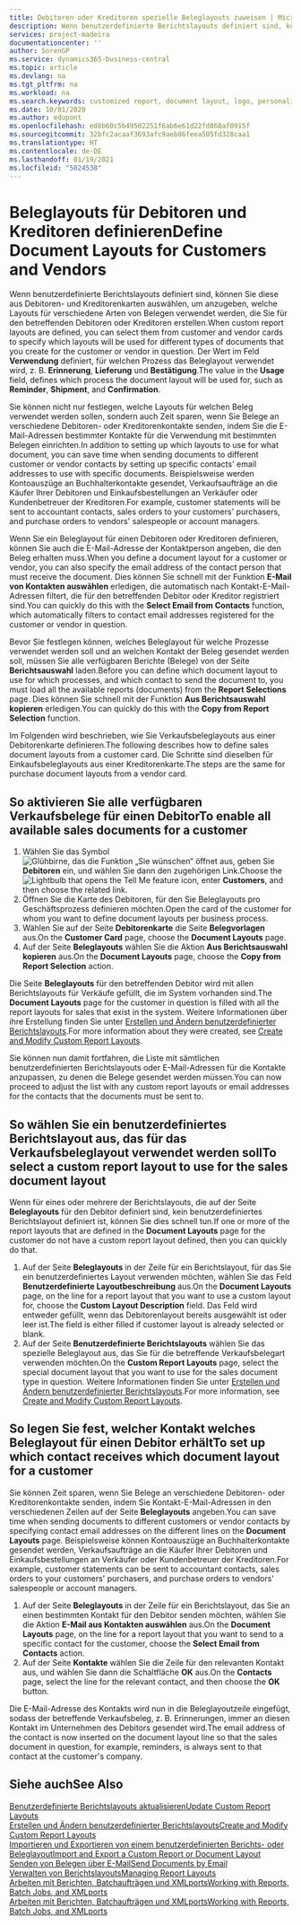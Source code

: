 ```yaml
---
title: Debitoren oder Kreditoren spezielle Beleglayouts zuweisen | Microsoft Docs
description: Wenn benutzerdefinierte Berichtslayouts definiert sind, können Sie diese aus Debitoren- und Kreditorenkarten auswählen, um anzugeben, dass die ausgewählten Layouts für Belege verwendet werden, die Sie für den betreffenden Debitoren oder Kreditoren erstellen.
services: project-madeira
documentationcenter: ''
author: SorenGP
ms.service: dynamics365-business-central
ms.topic: article
ms.devlang: na
ms.tgt_pltfrm: na
ms.workload: na
ms.search.keywords: customized report, document layout, logo, personalize
ms.date: 10/01/2020
ms.author: edupont
ms.openlocfilehash: ed8b60c5b49502251f6ab6e61d22fd860af0915f
ms.sourcegitcommit: 32bfc2acaaf3693afc9aeb86feea505fd328caa1
ms.translationtype: HT
ms.contentlocale: de-DE
ms.lasthandoff: 01/19/2021
ms.locfileid: "5024538"
---
```

# <a name="define-document-layouts-for-customers-and-vendors"></a><span data-ttu-id="c4c5e-103">Beleglayouts für Debitoren und Kreditoren definieren</span><span class="sxs-lookup"><span data-stu-id="c4c5e-103">Define Document Layouts for Customers and Vendors</span></span>
<span data-ttu-id="c4c5e-104">Wenn benutzerdefinierte Berichtslayouts definiert sind, können Sie diese aus Debitoren- und Kreditorenkarten auswählen, um anzugeben, welche Layouts für verschiedene Arten von Belegen verwendet werden, die Sie für den betreffenden Debitoren oder Kreditoren erstellen.</span><span class="sxs-lookup"><span data-stu-id="c4c5e-104">When custom report layouts are defined, you can select them from customer and vendor cards to specify which layouts will be used for different types of documents that you create for the customer or vendor in question.</span></span> <span data-ttu-id="c4c5e-105">Der Wert im Feld **Verwendung** definiert, für welchen Prozess das Beleglayout verwendet wird, z. B. **Erinnerung**, **Lieferung** und **Bestätigung**.</span><span class="sxs-lookup"><span data-stu-id="c4c5e-105">The value in the **Usage** field, defines which process the document layout will be used for, such as **Reminder**, **Shipment**, and **Confirmation**.</span></span>

<span data-ttu-id="c4c5e-106">Sie können nicht nur festlegen, welche Layouts für welchen Beleg verwendet werden sollen, sondern auch Zeit sparen, wenn Sie Belege an verschiedene Debitoren- oder Kreditorenkontakte senden, indem Sie die E-Mail-Adressen bestimmter Kontakte für die Verwendung mit bestimmten Belegen einrichten.</span><span class="sxs-lookup"><span data-stu-id="c4c5e-106">In addition to setting up which layouts to use for what document, you can save time when sending documents to different customer or vendor contacts by setting up specific contacts' email addresses to use with specific documents.</span></span> <span data-ttu-id="c4c5e-107">Beispielsweise werden Kontoauszüge an Buchhalterkontakte gesendet, Verkaufsaufträge an die Käufer Ihrer Debitoren und Einkaufsbestellungen an Verkäufer oder Kundenbetreuer der Kreditoren.</span><span class="sxs-lookup"><span data-stu-id="c4c5e-107">For example, customer statements will be sent to accountant contacts, sales orders to your customers' purchasers, and purchase orders to vendors' salespeople or account managers.</span></span>

<span data-ttu-id="c4c5e-108">Wenn Sie ein Beleglayout für einen Debitoren oder Kreditoren definieren, können Sie auch die E-Mail-Adresse der Kontaktperson angeben, die den Beleg erhalten muss.</span><span class="sxs-lookup"><span data-stu-id="c4c5e-108">When you define a document layout for a customer or vendor, you can also specify the email address of the contact person that must receive the document.</span></span> <span data-ttu-id="c4c5e-109">Dies können Sie schnell mit der Funktion **E-Mail von Kontakten auswählen** erledigen, die automatisch nach Kontakt-E-Mail-Adressen filtert, die für den betreffenden Debitor oder Kreditor registriert sind.</span><span class="sxs-lookup"><span data-stu-id="c4c5e-109">You can quickly do this with the **Select Email from Contacts** function, which automatically filters to contact email addresses registered for the customer or vendor in question.</span></span>

<span data-ttu-id="c4c5e-110">Bevor Sie festlegen können, welches Beleglayout für welche Prozesse verwendet werden soll und an welchen Kontakt der Beleg gesendet werden soll, müssen Sie alle verfügbaren Berichte (Belege) von der Seite **Berichtsauswahl** laden.</span><span class="sxs-lookup"><span data-stu-id="c4c5e-110">Before you can define which document layout to use for which processes, and which contact to send the document to, you must load all the available reports (documents) from the **Report Selections** page.</span></span> <span data-ttu-id="c4c5e-111">Dies können Sie schnell mit der Funktion **Aus Berichtsauswahl kopieren** erledigen.</span><span class="sxs-lookup"><span data-stu-id="c4c5e-111">You can quickly do this with the **Copy from Report Selection** function.</span></span>

<span data-ttu-id="c4c5e-112">Im Folgenden wird beschrieben, wie Sie Verkaufsbeleglayouts aus einer Debitorenkarte definieren.</span><span class="sxs-lookup"><span data-stu-id="c4c5e-112">The following describes how to define sales document layouts from a customer card.</span></span> <span data-ttu-id="c4c5e-113">Die Schritte sind dieselben für Einkaufsbeleglayouts aus einer Kreditorenkarte.</span><span class="sxs-lookup"><span data-stu-id="c4c5e-113">The steps are the same for purchase document layouts from a vendor card.</span></span>

## <a name="to-enable-all-available-sales-documents-for-a-customer"></a><span data-ttu-id="c4c5e-114">So aktivieren Sie alle verfügbaren Verkaufsbelege für einen Debitor</span><span class="sxs-lookup"><span data-stu-id="c4c5e-114">To enable all available sales documents for a customer</span></span>
1. <span data-ttu-id="c4c5e-115">Wählen Sie das Symbol ![Glühbirne, das die Funktion „Sie wünschen“ öffnet](media/ui-search/search_small.png "Was möchten Sie tun?") aus, geben Sie **Debitoren** ein, und wählen Sie dann den zugehörigen Link.</span><span class="sxs-lookup"><span data-stu-id="c4c5e-115">Choose the ![Lightbulb that opens the Tell Me feature](media/ui-search/search_small.png "Tell me what you want to do") icon, enter **Customers**, and then choose the related link.</span></span>
2. <span data-ttu-id="c4c5e-116">Öffnen Sie die Karte des Debitoren, für den Sie Beleglayouts pro Geschäftsprozess definieren möchten.</span><span class="sxs-lookup"><span data-stu-id="c4c5e-116">Open the card of the customer for whom you want to define document layouts per business process.</span></span>
3. <span data-ttu-id="c4c5e-117">Wählen Sie auf der Seite **Debitorenkarte** die Seite **Belegvorlagen** aus.</span><span class="sxs-lookup"><span data-stu-id="c4c5e-117">On the **Customer Card** page, choose the **Document Layouts** page.</span></span>
4. <span data-ttu-id="c4c5e-118">Auf der Seite **Beleglayouts** wählen Sie die Aktion **Aus Berichtsauswahl kopieren** aus.</span><span class="sxs-lookup"><span data-stu-id="c4c5e-118">On the **Document Layouts** page, choose the **Copy from Report Selection** action.</span></span>

<span data-ttu-id="c4c5e-119">Die Seite **Beleglayouts** für den betreffenden Debitor wird mit allen Berichtslayouts für Verkäufe gefüllt, die im System vorhanden sind.</span><span class="sxs-lookup"><span data-stu-id="c4c5e-119">The **Document Layouts** page for the customer in question is filled with all the report layouts for sales that exist in the system.</span></span> <span data-ttu-id="c4c5e-120">Weitere Informationen über ihre Erstellung finden Sie unter [Erstellen und Ändern benutzerdefinierter Berichtslayouts](ui-how-create-custom-report-layout.md).</span><span class="sxs-lookup"><span data-stu-id="c4c5e-120">For more information about they were created, see [Create and Modify Custom Report Layouts](ui-how-create-custom-report-layout.md).</span></span>

<span data-ttu-id="c4c5e-121">Sie können nun damit fortfahren, die Liste mit sämtlichen benutzerdefinierten Berichtslayouts oder E-Mail-Adressen für die Kontakte anzupassen, zu denen die Belege gesendet werden müssen.</span><span class="sxs-lookup"><span data-stu-id="c4c5e-121">You can now proceed to adjust the list with any custom report layouts or email addresses for the contacts that the documents must be sent to.</span></span>

## <a name="to-select-a-custom-report-layout-to-use-for-the-sales-document-layout"></a><span data-ttu-id="c4c5e-122">So wählen Sie ein benutzerdefiniertes Berichtslayout aus, das für das Verkaufsbeleglayout verwendet werden soll</span><span class="sxs-lookup"><span data-stu-id="c4c5e-122">To select a custom report layout to use for the sales document layout</span></span>
<span data-ttu-id="c4c5e-123">Wenn für eines oder mehrere der Berichtslayouts, die auf der Seite **Beleglayouts** für den Debitor definiert sind, kein benutzerdefiniertes Berichtslayout definiert ist, können Sie dies schnell tun.</span><span class="sxs-lookup"><span data-stu-id="c4c5e-123">If one or more of the report layouts that are defined in the **Document Layouts** page for the customer do not have a custom report layout defined, then you can quickly do that.</span></span>

1. <span data-ttu-id="c4c5e-124">Auf der Seite **Beleglayouts** in der Zeile für ein Berichtslayout, für das Sie ein benutzerdefiniertes Layout verwenden möchten, wählen Sie das Feld **Benutzerdefinierte Layoutbeschreibung** aus.</span><span class="sxs-lookup"><span data-stu-id="c4c5e-124">On the **Document Layouts** page, on the line for a report layout that you want to use a custom layout for, choose the **Custom Layout Description** field.</span></span> <span data-ttu-id="c4c5e-125">Das Feld wird entweder gefüllt, wenn das Debitorenlayout bereits ausgewählt ist oder leer ist.</span><span class="sxs-lookup"><span data-stu-id="c4c5e-125">The field is either filled if customer layout is already selected or blank.</span></span>
2. <span data-ttu-id="c4c5e-126">Auf der Seite **Benutzerdefinierte Berichtslayouts** wählen Sie das spezielle Beleglayout aus, das Sie für die betreffende Verkaufsbelegart verwenden möchten.</span><span class="sxs-lookup"><span data-stu-id="c4c5e-126">On the **Custom Report Layouts** page, select the special document layout that you want to use for the sales document type in question.</span></span> <span data-ttu-id="c4c5e-127">Weitere Informationen finden Sie unter [Erstellen und Ändern benutzerdefinierter Berichtslayouts](ui-how-create-custom-report-layout.md).</span><span class="sxs-lookup"><span data-stu-id="c4c5e-127">For more information, see [Create and Modify Custom Report Layouts](ui-how-create-custom-report-layout.md).</span></span>

## <a name="to-set-up-which-contact-receives-which-document-layout-for-a-customer"></a><span data-ttu-id="c4c5e-128">So legen Sie fest, welcher Kontakt welches Beleglayout für einen Debitor erhält</span><span class="sxs-lookup"><span data-stu-id="c4c5e-128">To set up which contact receives which document layout for a customer</span></span>
<span data-ttu-id="c4c5e-129">Sie können Zeit sparen, wenn Sie Belege an verschiedene Debitoren- oder Kreditorenkontakte senden, indem Sie Kontakt-E-Mail-Adressen in den verschiedenen Zeilen auf der Seite **Beleglayouts** angeben.</span><span class="sxs-lookup"><span data-stu-id="c4c5e-129">You can save time when sending documents to different customers or vendor contacts by specifying contact email addresses on the different lines on the **Document Layouts** page.</span></span> <span data-ttu-id="c4c5e-130">Beispielsweise können Kontoauszüge an Buchhalterkontakte gesendet werden, Verkaufsaufträge an die Käufer Ihrer Debitoren und Einkaufsbestellungen an Verkäufer oder Kundenbetreuer der Kreditoren.</span><span class="sxs-lookup"><span data-stu-id="c4c5e-130">For example, customer statements can be sent to accountant contacts, sales orders to your customers' purchasers, and purchase orders to vendors' salespeople or account managers.</span></span>

1. <span data-ttu-id="c4c5e-131">Auf der Seite **Beleglayouts** in der Zeile für ein Berichtslayout, das Sie an einen bestimmten Kontakt für den Debitor senden möchten, wählen Sie die Aktion **E-Mail aus Kontakten auswählen** aus.</span><span class="sxs-lookup"><span data-stu-id="c4c5e-131">On the **Document Layouts** page, on the line for a report layout that you want to send to a specific contact for the customer, choose the **Select Email from Contacts** action.</span></span>
2. <span data-ttu-id="c4c5e-132">Auf der Seite **Kontakte** wählen Sie die Zeile für den relevanten Kontakt aus, und wählen Sie dann die Schaltfläche **OK** aus.</span><span class="sxs-lookup"><span data-stu-id="c4c5e-132">On the **Contacts** page, select the line for the relevant contact, and then choose the **OK** button.</span></span>

<span data-ttu-id="c4c5e-133">Die E-Mail-Adresse des Kontakts wird nun in die Beleglayoutzeile eingefügt, sodass der betreffende Verkaufsbeleg, z. B. Erinnerungen, immer an diesen Kontakt im Unternehmen des Debitors gesendet wird.</span><span class="sxs-lookup"><span data-stu-id="c4c5e-133">The email address of the contact is now inserted on the document layout line so that the sales document in question, for example, reminders, is always sent to that contact at the customer's company.</span></span>

## <a name="see-also"></a><span data-ttu-id="c4c5e-134">Siehe auch</span><span class="sxs-lookup"><span data-stu-id="c4c5e-134">See Also</span></span>  
[<span data-ttu-id="c4c5e-135">Benutzerdefinierte Berichtslayouts aktualisieren</span><span class="sxs-lookup"><span data-stu-id="c4c5e-135">Update Custom Report Layouts</span></span>](ui-update-report-layouts.md)  
[<span data-ttu-id="c4c5e-136">Erstellen und Ändern benutzerdefinierter Berichtslayouts</span><span class="sxs-lookup"><span data-stu-id="c4c5e-136">Create and Modify Custom Report Layouts</span></span>](ui-how-create-custom-report-layout.md)  
[<span data-ttu-id="c4c5e-137">Importieren und Exportieren von einem benutzerdefinierten Berichts- oder Beleglayout</span><span class="sxs-lookup"><span data-stu-id="c4c5e-137">Import and Export a Custom Report or Document Layout</span></span>](ui-how-import-and-export-report-layout.md)  
[<span data-ttu-id="c4c5e-138">Senden von Belegen über E-Mail</span><span class="sxs-lookup"><span data-stu-id="c4c5e-138">Send Documents by Email</span></span>](ui-how-send-documents-email.md)  
[<span data-ttu-id="c4c5e-139">Verwalten von Berichtslayouts</span><span class="sxs-lookup"><span data-stu-id="c4c5e-139">Managing Report Layouts</span></span>](ui-manage-report-layouts.md)  
[<span data-ttu-id="c4c5e-140">Arbeiten mit Berichten, Batchaufträgen und XMLports</span><span class="sxs-lookup"><span data-stu-id="c4c5e-140">Working with Reports, Batch Jobs, and XMLports</span></span>](ui-work-report.md)  
[<span data-ttu-id="c4c5e-141">Arbeiten mit Berichten, Batchaufträgen und XMLports</span><span class="sxs-lookup"><span data-stu-id="c4c5e-141">Working with Reports, Batch Jobs, and XMLports</span></span>](ui-work-report.md)  

